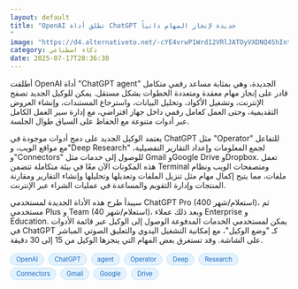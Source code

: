 ```yaml
---
layout: default
title: "OpenAI تطلق أداة ChatGPT جديدة لإنجاز المهام ذاتياً
"
image: "https://d4.alternativeto.net/-cYE4vrwP1Wrd12VRlJATOyVXDNQ4ShIntX3jXWk7CA/rs:fill:1520:760:0/g:ce:0:0/YWJzOi8vZGlzdC9jb250ZW50LzE3NTI3ODY2NDU2NTQucG5n.png"
category: ذكاء اصطناعي
date: 2025-07-17T20:36:30
---
```


أطلقت OpenAI أداة "ChatGPT agent" الجديدة، وهي بمثابة مساعد رقمي متكامل قادر على إنجاز مهام معقدة ومتعددة الخطوات بشكل مستقل. يمكن للوكيل الجديد تصفح الإنترنت، وتشغيل الأكواد، وتحليل البيانات، واسترجاع المستندات، وإنشاء العروض التقديمية، وحتى العمل كعامل رقمي داخل جهاز افتراضي، مع إدارة سير العمل الكامل عبر أدوات متنوعة مع الحفاظ على السياق طوال الجلسة.

يعتمد الوكيل الجديد على دمج أدوات موجودة في ChatGPT مثل "Operator" للتفاعل مع مواقع الويب، و"Deep Research" لجمع المعلومات وإعداد التقارير التفصيلية، و"Connectors" للوصول إلى خدمات مثل Gmail وGoogle Drive وDropbox. تعمل هذه المكونات الآن معًا في بيئة متكاملة تتضمن Terminal ومتصفحات الويب ونظام ملفات، مما يتيح إكمال مهام مثل تنزيل الملفات وتعديلها وتحليلها وإنشاء التقارير ومقارنة المنتجات وإدارة التقويم والمساعدة في عمليات الشراء عبر الإنترنت.

سيبدأ طرح هذه الأداة الجديدة لمستخدمي ChatGPT Pro (400 استعلام/شهر)، ثم مستخدمي Plus و Team (40 استعلام/شهر)، وبعد ذلك عملاء Enterprise و Education. يمكن لمستخدمي الخدمات المدفوعة الوصول إلى الوكيل عبر قائمة الأدوات في ChatGPT كـ "وضع الوكيل"، مع إمكانية التشغيل اليدوي والتعليق الصوتي المباشر على الشاشة. وقد تستغرق بعض المهام التي ينجزها الوكيل من 15 إلى 30 دقيقة.

<div style="margin-top:2px; margin-bottom:2px;"><a href="https://bidjadraft.github.io/?query=OpenAI" style="background:#e3f2fd; color:#1565c0; font-size:80%; border-radius:12px; padding:3px 10px; margin:2px 4px 2px 0; display:inline-block; border:1px solid #bbdefb; text-decoration:none;">OpenAI</a> <a href="https://bidjadraft.github.io/?query=ChatGPT" style="background:#e3f2fd; color:#1565c0; font-size:80%; border-radius:12px; padding:3px 10px; margin:2px 4px 2px 0; display:inline-block; border:1px solid #bbdefb; text-decoration:none;">ChatGPT</a> <a href="https://bidjadraft.github.io/?query=agent" style="background:#e3f2fd; color:#1565c0; font-size:80%; border-radius:12px; padding:3px 10px; margin:2px 4px 2px 0; display:inline-block; border:1px solid #bbdefb; text-decoration:none;">agent</a> <a href="https://bidjadraft.github.io/?query=Operator" style="background:#e3f2fd; color:#1565c0; font-size:80%; border-radius:12px; padding:3px 10px; margin:2px 4px 2px 0; display:inline-block; border:1px solid #bbdefb; text-decoration:none;">Operator</a> <a href="https://bidjadraft.github.io/?query=Deep" style="background:#e3f2fd; color:#1565c0; font-size:80%; border-radius:12px; padding:3px 10px; margin:2px 4px 2px 0; display:inline-block; border:1px solid #bbdefb; text-decoration:none;">Deep</a> <a href="https://bidjadraft.github.io/?query=Research" style="background:#e3f2fd; color:#1565c0; font-size:80%; border-radius:12px; padding:3px 10px; margin:2px 4px 2px 0; display:inline-block; border:1px solid #bbdefb; text-decoration:none;">Research</a> <a href="https://bidjadraft.github.io/?query=Connectors" style="background:#e3f2fd; color:#1565c0; font-size:80%; border-radius:12px; padding:3px 10px; margin:2px 4px 2px 0; display:inline-block; border:1px solid #bbdefb; text-decoration:none;">Connectors</a> <a href="https://bidjadraft.github.io/?query=Gmail" style="background:#e3f2fd; color:#1565c0; font-size:80%; border-radius:12px; padding:3px 10px; margin:2px 4px 2px 0; display:inline-block; border:1px solid #bbdefb; text-decoration:none;">Gmail</a> <a href="https://bidjadraft.github.io/?query=Google" style="background:#e3f2fd; color:#1565c0; font-size:80%; border-radius:12px; padding:3px 10px; margin:2px 4px 2px 0; display:inline-block; border:1px solid #bbdefb; text-decoration:none;">Google</a> <a href="https://bidjadraft.github.io/?query=Drive" style="background:#e3f2fd; color:#1565c0; font-size:80%; border-radius:12px; padding:3px 10px; margin:2px 4px 2px 0; display:inline-block; border:1px solid #bbdefb; text-decoration:none;">Drive</a></div><br><br>
